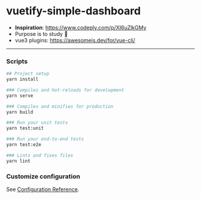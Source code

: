 # vuetify-simple-dashboard

- **Inspiration**: https://www.codeply.com/p/XI6uZlkGMy
- Purpose is to study 🧙 <!-- always :D -->
- vue3 plugins: https://awesomejs.dev/for/vue-cli/


---


### Scripts

```bash
## Project setup
yarn install

### Compiles and hot-reloads for development
yarn serve

### Compiles and minifies for production
yarn build

### Run your unit tests
yarn test:unit

### Run your end-to-end tests
yarn test:e2e

### Lints and fixes files
yarn lint
```

### Customize configuration
See [Configuration Reference](https://cli.vuejs.org/config/).


<!--
sources:
https://dev.to/codeply/making-a-vuetify-dashboard-template-1c9d
https://mailchimp.com/pt-br/help/add-a-signup-form-to-your-website/
-->
